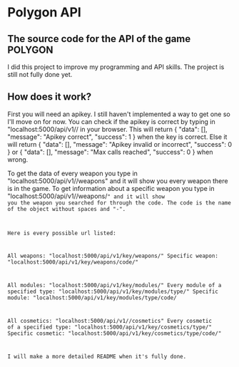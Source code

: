 # Polygon API

## The source code for the API of the game POLYGON

I did this project to improve my programming and API skills. The project is still not fully done yet. 

## How does it work?

First you will need an apikey. I still haven't implemented a way to get one so I'll move on for now.
You can check if the apikey is correct by typing in "localhost:5000/api/v1/<key>/ in your browser.
This will return 
{
  "data": [],
  "message": "Apikey correct",
  "success": 1
}
when the key is correct. Else it will return 
{
  "data": [],
  "message": "Apikey invalid or incorrect",
  "success": 0
}
or 
{
  "data": [],
  "message": "Max calls reached",
  "success": 0
}
when wrong.

To get the data of every weapon you type in "localhost:5000/api/v1/<key>/weapons" and it will show you every weapon there is in the game.
To get information about a specific weapon you type in "localhost:5000/api/v1/<key>/weapons/<code>" and it will show you the weapon you searched for through the code. 
The code is the name of the object without spaces and "-".

Here is every possible url listed:

All weapons: "localhost:5000/api/v1/key/weapons/"
Specific weapon: "localhost:5000/api/v1/key/weapons/code/"

All modules: "localhost:5000/api/v1/key/modules/"
Every module of a specified type: "localhost:5000/api/v1/key/modules/type/"
Specific module: "localhost:5000/api/v1/key/modules/type/code/

All cosmetics: "localhost:5000/api/v1/<key>/cosmetics"
Every cosmetic of a specified type: "localhost:5000/api/v1/key/cosmetics/type/"
Specific cosmetic: "localhost:5000/api/v1/key/cosmetics/type/code/"


I will make a more detailed README when it's fully done.
